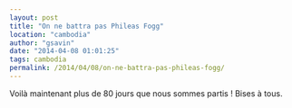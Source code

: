 ```yaml
---
layout: post
title: "On ne battra pas Phileas Fogg"
location: "cambodia"
author: "gsavin"
date: "2014-04-08 01:01:25"
tags: cambodia
permalink: /2014/04/08/on-ne-battra-pas-phileas-fogg/
---
```

Voilà maintenant plus de 80 jours que nous sommes partis !
Bises à tous.